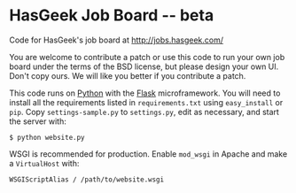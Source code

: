 HasGeek Job Board -- beta
=========================

Code for HasGeek's job board at http://jobs.hasgeek.com/

You are welcome to contribute a patch or use this code to run your own job
board under the terms of the BSD license, but please design your own UI.
Don't copy ours. We will like you better if you contribute a patch.

This code runs on [Python][] with the [Flask][] microframework. You will need
to install all the requirements listed in `requirements.txt` using
`easy_install` or `pip`. Copy `settings-sample.py` to `settings.py`, edit as
necessary, and start the server with:

    $ python website.py

WSGI is recommended for production. Enable `mod_wsgi` in Apache and make a
`VirtualHost` with:

    WSGIScriptAlias / /path/to/website.wsgi

[Python]: http://python.org/
[Flask]: http://flask.pocoo.org/
